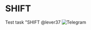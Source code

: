 # SHIFT
Test task "SHIFT
@lever37
![Telegram](https://github.com/lever37/SHIFT/assets/139788500/ca772565-20b9-420b-826a-82078e8fe0a7)
